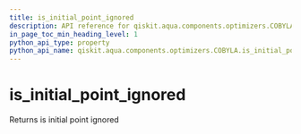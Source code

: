 ```yaml
---
title: is_initial_point_ignored
description: API reference for qiskit.aqua.components.optimizers.COBYLA.is_initial_point_ignored
in_page_toc_min_heading_level: 1
python_api_type: property
python_api_name: qiskit.aqua.components.optimizers.COBYLA.is_initial_point_ignored
---
```


# is\_initial\_point\_ignored

Returns is initial point ignored

